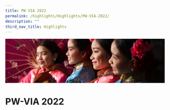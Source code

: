 ```yaml
---
title: PW VIA 2022
permalink: /highlights/Highlights/PW-VIA-2022/
description: ""
third_nav_title: Highlights
---
```

![](/images/Highlights.jpg)

PW-VIA 2022
===========